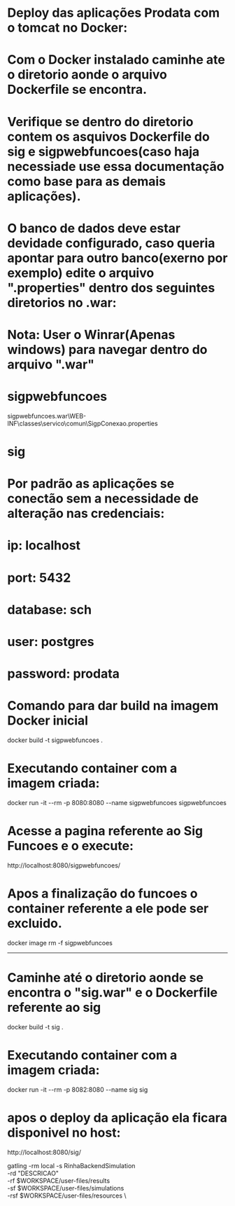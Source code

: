 # Deploy das aplicações Prodata com o tomcat no Docker:
 
# Com o Docker instalado caminhe ate o diretorio aonde o arquivo Dockerfile se encontra.
# Verifique se dentro do diretorio contem os asquivos Dockerfile do sig e sigpwebfuncoes(caso haja necessiade use essa documentação como base para as demais aplicações).
# O banco de dados deve estar devidade configurado, caso queria apontar para outro banco(exerno por exemplo) edite o arquivo ".properties" dentro dos seguintes diretorios no .war:

# Nota: User o Winrar(Apenas windows) para navegar dentro do arquivo ".war" 

# sigpwebfuncoes

sigpwebfuncoes.war\WEB-INF\classes\servico\comun\SigpConexao.properties

# sig 

# Por padrão as aplicações se conectão sem a necessidade de alteração nas credenciais:

# ip: localhost
# port: 5432 
# database: sch
# user: postgres
# password: prodata

# Comando para dar build na imagem Docker inicial 

docker build -t sigpwebfuncoes .

# Executando container com a imagem criada:

docker run -it --rm -p 8080:8080 --name sigpwebfuncoes sigpwebfuncoes

# Acesse a pagina referente ao Sig Funcoes e o execute:

http://localhost:8080/sigpwebfuncoes/

# Apos a finalização do funcoes o container referente a ele pode ser excluido.

docker image rm -f sigpwebfuncoes

----------------------------------------------------------------------------------------

# Caminhe até o diretorio aonde se encontra o "sig.war" e o Dockerfile referente ao sig

docker build -t sig .

# Executando container com a imagem criada:

docker run -it --rm -p 8082:8080 --name sig sig

# apos o deploy da aplicação ela ficara disponivel no host:

http://localhost:8080/sig/




gatling -rm local -s RinhaBackendSimulation \
    -rd "DESCRICAO" \
    -rf $WORKSPACE/user-files/results \
    -sf $WORKSPACE/user-files/simulations \
    -rsf $WORKSPACE/user-files/resources \